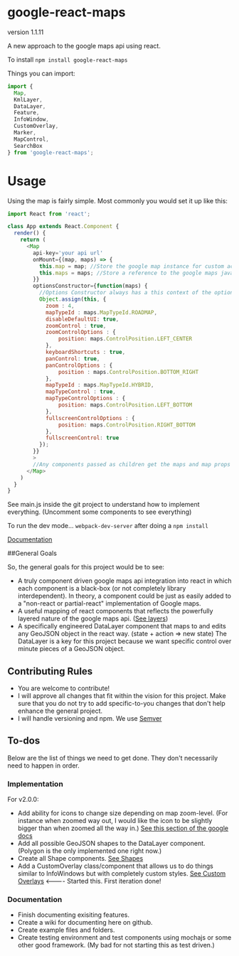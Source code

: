 # google-react-maps
version 1.1.11

A new approach to the google maps api using react.

To install `npm install google-react-maps`

Things you can import:
```javascript
import {
  Map, 
  KmlLayer,
  DataLayer,
  Feature,
  InfoWindow,
  CustomOverlay,
  Marker,
  MapControl,
  SearchBox
} from 'google-react-maps';
```

# Usage

Using the map is fairly simple. Most commonly you would set it up like this:

```javascript
import React from 'react';

class App extends React.Component {
  render() {
    return (
      <Map 
        api-key='your api url'
        onMount={(map, maps) => {
          this.map = map; //Store the google map instance for custom actions. (Outside the react components.)
          this.maps = maps; //Store a reference to the google maps javascript api in case we need some of it's helper methods.
        }}
        optionsConstructor={function(maps) {
          //Options Constructor always has a this context of the options object. To override the default options do the following:
          Object.assign(this, {
            zoom : 4,
            mapTypeId : maps.MapTypeId.ROADMAP,
            disableDefaultUI: true,
            zoomControl : true,
            zoomControlOptions : {
                position: maps.ControlPosition.LEFT_CENTER
            },
            keyboardShortcuts : true,
            panControl: true,
            panControlOptions : {
                position : maps.ControlPosition.BOTTOM_RIGHT
            },
            mapTypeId : maps.MapTypeId.HYBRID,
            mapTypeControl : true,
            mapTypeControlOptions : {
                position: maps.ControlPosition.LEFT_BOTTOM
            },
            fullscreenControlOptions : {
                position: maps.ControlPosition.RIGHT_BOTTOM
            },
            fullscreenControl: true
          });
        }}
        >
        //Any components passed as children get the maps and map props passed to them.
      </Map>
    )
  }
}

```

See main.js inside the git project to understand how to implement everything. (Uncomment some components to see everything)

To run the dev mode... `webpack-dev-server` after doing a `npm install`

[Documentation](https://nomadgraphix.github.io/google-react-maps)

##General Goals

So, the general goals for this project would be to see:

- A truly component driven google maps api integration into react in which each component is a black-box (or not completely library interdependent). In theory, a component could be just as easily added to a "non-react or partial-react" implementation of Google maps. 
- A useful mapping of react components that reflects the powerfully layered nature of the google maps api. ([See layers](https://developers.google.com/maps/documentation/javascript/layers))
- A specifically engineered DataLayer component that maps to and edits any GeoJSON object in the react way. (state + action => new state) The DataLayer is a key for this project because we want specific control over minute pieces of a GeoJSON object. 

## Contributing Rules

- You are welcome to contribute!
- I will approve all changes that fit within the vision for this project. Make sure that you do not try to add specific-to-you changes that don't help enhance the general project. 
- I will handle versioning and npm. We use [Semver](https://docs.npmjs.com/getting-started/semantic-versioning)

## To-dos

Below are the list of things we need to get done. They don't necessarily need to happen in order.

### Implementation

For v2.0.0:

 - Add ability for icons to change size depending on map zoom-level. (For instance when zoomed way out, I would like the icon to be slightly bigger than when zoomed all the way in.) [See this section of the google docs](https://developers.google.com/maps/documentation/javascript/markers#complex_icons)
 - Add all possible GeoJSON shapes to the DataLayer component. (Polygon is the only implemented one right now.)
 - Create all Shape components. [See Shapes](https://developers.google.com/maps/documentation/javascript/shapes)
 - Add a CustomOverlay class/component that allows us to do things similar to InfoWindows but with completely custom styles. [See Custom Overlays](https://developers.google.com/maps/documentation/javascript/customoverlays) <---- Started this. First iteration done!


### Documentation

 - Finish documenting exisiting features.
 - Create a wiki for documenting here on github.
 - Create example files and folders.
 - Create testing environment and test components using mochajs or some other good framework. (My bad for not starting this as test driven.)
